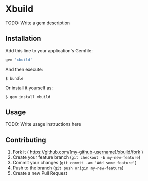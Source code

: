 # Xbuild

TODO: Write a gem description

## Installation

Add this line to your application's Gemfile:

```ruby
gem 'xbuild'
```

And then execute:

    $ bundle

Or install it yourself as:

    $ gem install xbuild

## Usage

TODO: Write usage instructions here

## Contributing

1. Fork it ( https://github.com/[my-github-username]/xbuild/fork )
2. Create your feature branch (`git checkout -b my-new-feature`)
3. Commit your changes (`git commit -am 'Add some feature'`)
4. Push to the branch (`git push origin my-new-feature`)
5. Create a new Pull Request
